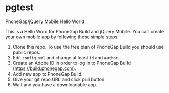 # pgtest
PhoneGap/jQuery Mobile Hello World

This is a Hello Word for PhoneGap Build and jQuery Mobile. You can
create your own mobile app by following these simple steps:

1. Clone this repo. To use the free plan of PhoneGap Build you should
use public repos.
2. Edit `config.xml` and change at least `id` and `author`.
3. Create an Adobe ID in order to log in to PhoneGap Build
(https://build.phonegap.com).
4. Add new app to PhoneGap Build.
5. Give your git repo URL and click pull button.
6. Wait and you have a downloadable app.
